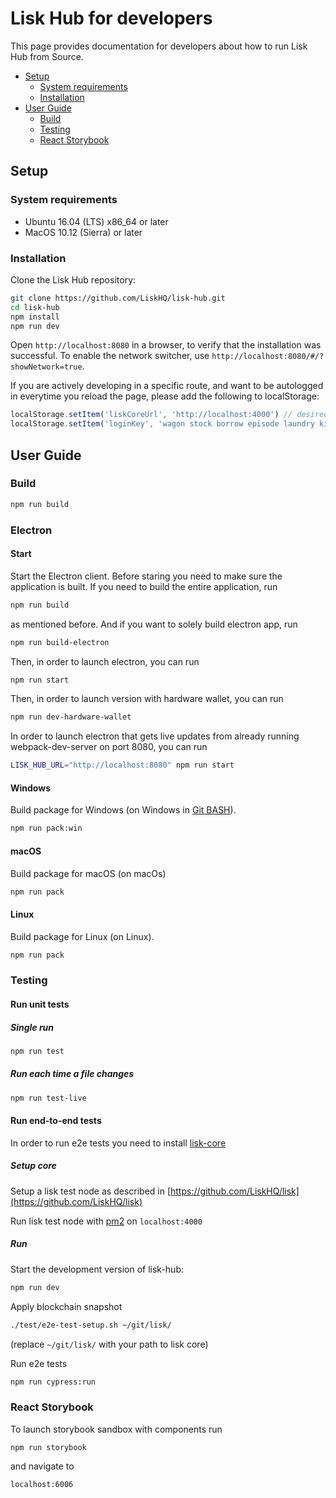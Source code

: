 # Lisk Hub for developers

This page provides documentation for developers about how to run Lisk Hub from Source.

- [Setup](#setup)
  - [System requirements](#system-requirements)
  - [Installation](#installation)
- [User Guide](#user-guide)
  - [Build](#build)
  - [Testing](#testing)
  - [React Storybook](#react-storybook)

## Setup

### System requirements

- Ubuntu 16.04 (LTS) x86_64 or later
- MacOS 10.12 (Sierra) or later

### Installation

Clone the Lisk Hub repository:
```bash
git clone https://github.com/LiskHQ/lisk-hub.git
cd lisk-hub
npm install
npm run dev
```

Open `http://localhost:8080` in a browser, to verify that the installation was successful.
To enable the network switcher, use `http://localhost:8080/#/?showNetwork=true`.

If you are actively developing in a specific route, and want to be autologged in everytime you reload the page, please add the following to localStorage:

```js
localStorage.setItem('liskCoreUrl', 'http://localhost:4000') // desired node to log in into
localStorage.setItem('loginKey', 'wagon stock borrow episode laundry kitten salute link globe zero feed marble') // desired account passphrase
```

## User Guide

### Build

```bash
npm run build
```

### Electron

#### Start

Start the Electron client. Before staring you need to make sure the application is built.
If you need to build the entire application, run

```bash
npm run build
```

as mentioned before. And if you want to solely build electron app, run

```bash
npm run build-electron
```

Then, in order to launch electron, you can run

```bash
npm run start
```

Then, in order to launch version with hardware wallet, you can run

```bash
npm run dev-hardware-wallet
```

In order to launch electron that gets live updates from already running webpack-dev-server on port 8080, you can run

```bash
LISK_HUB_URL="http://localhost:8080" npm run start
```

#### Windows

Build package for Windows (on Windows in [Git BASH](https://git-for-windows.github.io/)).

```bash
npm run pack:win
```

#### macOS

Build package for macOS (on macOs)

```bash
npm run pack 
```

#### Linux

Build package for Linux (on Linux).

```bash
npm run pack 
```

### Testing

#### Run unit tests

##### Single run

```bash
npm run test
```

##### Run each time a file changes

```bash
npm run test-live
```

#### Run end-to-end tests
In order to run e2e tests you need to install [lisk-core](https://github.com/LiskHQ/lisk)

##### Setup core

Setup a lisk test node as described in [https://github.com/LiskHQ/lisk](https://github.com/LiskHQ/lisk)

Run lisk test node with [pm2](http://pm2.keymetrics.io/)  on `localhost:4000`

##### Run

Start the development version of lisk-hub:
```bash
npm run dev
```
Apply blockchain snapshot
 
```bash
./test/e2e-test-setup.sh ~/git/lisk/
```

(replace `~/git/lisk/` with your path to lisk core)

Run e2e tests
```bash
npm run cypress:run
```

### React Storybook

To launch storybook sandbox with components run
```
npm run storybook
```
and navigate to

`localhost:6006`
